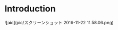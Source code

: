 # Introduction

                      ![pic](pic/スクリーンショット 2016-11-22 11.58.06.png)                                                                  
